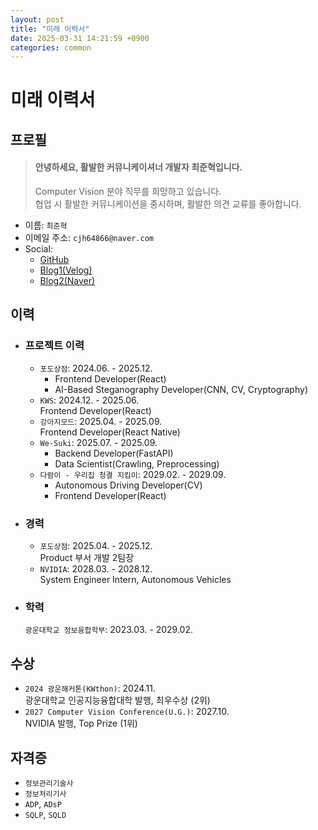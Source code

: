 ```yaml
---
layout: post
title: "미래 이력서"
date: 2025-03-31 14:21:59 +0900
categories: common
---
```


# 미래 이력서

## 프로필

> #### 안녕하세요, 활발한 커뮤니케이셔너 개발자 최준혁입니다.
>
> Computer Vision 분야 직무를 희망하고 있습니다.  
> 협업 시 활발한 커뮤니케이션을 중시하며, 활발한 의견 교류를 좋아합니다.

- 이름: `최준혁`
- 이메일 주소: `cjh64866@naver.com`
- Social:
  - [GitHub](https://github.com/game240)
  - [Blog1(Velog)](https://velog.io/@game240/posts)
  - [Blog2(Naver)](https://blog.naver.com/cjh64866)

## 이력

- ### 프로젝트 이력

  - `포도상점`: 2024.06. - 2025.12.
    - Frontend Developer(React)
    - AI-Based Steganography Developer(CNN, CV, Cryptography)
  - `KWS`: 2024.12. - 2025.06.  
     Frontend Developer(React)
  - `강아지모드`: 2025.04. - 2025.09.  
     Frontend Developer(React Native)
  - `We-Suki`: 2025.07. - 2025.09.
    - Backend Developer(FastAPI)
    - Data Scientist(Crawling, Preprocessing)
  - `다람이 - 우리집 청결 지킴이`: 2029.02. - 2029.09.
    - Autonomous Driving Developer(CV)
    - Frontend Developer(React)

- ### 경력

  - `포도상점`: 2025.04. - 2025.12.  
     Product 부서 개발 2팀장
  - `NVIDIA`: 2028.03. - 2028.12.  
    System Engineer Intern, Autonomous Vehicles

- ### 학력
  `광운대학교 정보융합학부`: 2023.03. - 2029.02.

## 수상

- `2024 광운해커톤(KWthon)`: 2024.11.  
   광운대학교 인공지능융합대학 발행, 최우수상 (2위)
- `2027 Computer Vision Conference(U.G.)`: 2027.10.  
   NVIDIA 발행, Top Prize (1위)

## 자격증

- `정보관리기술사`
- `정보처리기사`
- `ADP`, `ADsP`
- `SQLP`, `SQLD`
